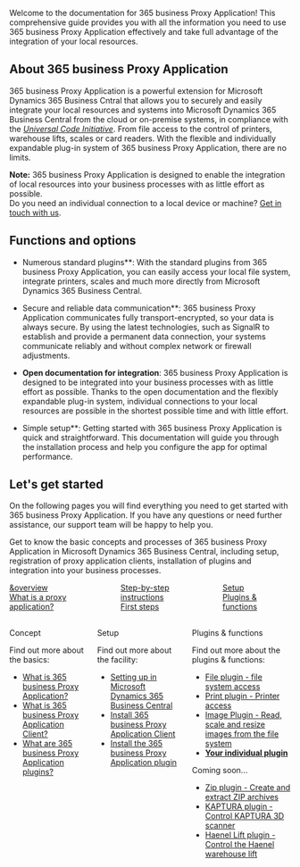  
Welcome to the documentation for 365 business Proxy Application! This comprehensive guide provides you with all the information you need to use 365 business Proxy Application effectively and take full advantage of the integration of your local resources.

## About 365 business Proxy Application

365 business Proxy Application is a powerful extension for Microsoft Dynamics 365 Business Cntral that allows you to securely and easily integrate your local resources and systems into Microsoft Dynamics 365 Business Central from the cloud or on-premise systems, in compliance with the [*Universal Code Initiative*](https://www.microsoft.com/en-us/dynamics-365/blog/it-professional/2022/10/28/the-dynamics-365-business-central-universal-code-initiative-is-live/). From file access to the control of printers, warehouse lifts, scales or card readers. With the flexible and individually expandable plug-in system of 365 business Proxy Application, there are no limits.

<div class="alert alert-info">
    <i class="fa-solid fa-lightbulb"></i> <strong>Note:</strong> 365 business Proxy Application is designed to enable the integration of local resources into your business processes with as little effort as possible.<br>Do you need an individual connection to a local device or machine? <a href="https://365businessdev.com/kontakt/" target="_blank">Get in touch with us</a>.
</div>

## Functions and options

-  Numerous standard plugins**: With the standard plugins from 365 business Proxy Application, you can easily access your local file system, integrate printers, scales and much more directly from Microsoft Dynamics 365 Business Central.

-  Secure and reliable data communication**: 365 business Proxy Application communicates fully transport-encrypted, so your data is always secure. By using the latest technologies, such as SignalR to establish and provide a permanent data connection, your systems communicate reliably and without complex network or firewall adjustments.

- **Open documentation for integration**: 365 business Proxy Application is designed to be integrated into your business processes with as little effort as possible. Thanks to the open documentation and the flexibly expandable plug-in system, individual connections to your local resources are possible in the shortest possible time and with little effort.

-  Simple setup**: Getting started with 365 business Proxy Application is quick and straightforward. This documentation will guide you through the installation process and help you configure the app for optimal performance.

## Let's get started

On the following pages you will find everything you need to get started with 365 business Proxy Application. If you have any questions or need further assistance, our support team will be happy to help you.

Get to know the basic concepts and processes of 365 business Proxy Application in Microsoft Dynamics 365 Business Central, including setup, registration of proxy application clients, installation of plugins and integration into your business processes.

<div class="columns">
    <div>
        <a href="proxy-application-whatis/">
            <div>
                <div><i class="fa-duotone fa-map"></i></div>
                <div>&overview</div>
                <div>What is a proxy application?</div>
            </div>
        </a>
    </div>
    <div>
        <a href="get-started/">
            <div>
                <div><i class="fa-duotone fa-ballot-check"></i></div>
                <div>Step-by-step instructions</div>
                <div>First steps</div>
            </div>
        </a>
    </div>
    <div>
        <a href="plugins/">
            <div>
                <div><i class="fa-duotone fa-book-open-cover"></i></div>
                <div>Setup</div>
                <div>Plugins & functions</div>
            </div>
        </a>
    </div>
</div>

<div class="columns" style="margin-top: 30px;">
    <div>
        <span class="columns-title">Concept</span>
        <p>
            Find out more about the basics:
            <ul class="fa-ul">
                <li><span class="fa-li"><i class="fa-solid fa-pen-ruler"></i></span><a href="proxy-application-whatis/">What is 365 business Proxy Application?</a></li>
                <li><span class="fa-li"><i class="fa-solid fa-sitemap"></i></span><a href="proxy-application-client-whatis/">What is 365 business Proxy Application Client?</a></li>
                <li><span class="fa-li"><i class="fa-solid fa-arrow-up-right-from-square"></i></span><a href="plugins/">What are 365 business Proxy Application plugins?</a></li>
            </ul>            
        </p>
    </div>
    <div>
        <span class="columns-title">Setup</span>
        <p>
            Find out more about the facility:
            <ul class="fa-ul">
                <li><span class="fa-li"><i class="fa-solid fa-screwdriver-wrench"></i></span><a href="setup/">Setting up in Microsoft Dynamics 365 Business Central</a></li>
                <li><span class="fa-li"><i class="fa-solid fa-gear"></i></span><a href="proxy-application-client-installation/">Install 365 business Proxy Application Client</a></li>
                <li><span class="fa-li"><i class="fa-solid fa-arrow-up-right-from-square"></i></span><a href="plugin-application-client-installation/#install-proxy-application-plugins">Install the 365 business Proxy Application plugin</a></li>
            </ul>
        </p>
    </div>
    <div>
         <span class="columns-title">Plugins & functions</span>
             <p>
                Find out more about the plugins & functions:
                <ul class="fa-ul">
                    <li><span class="fa-li"><i class="fa-solid fa-files"></i></span><a href="plugins/file/">File plugin - file system access</a></li>
                    <li><span class="fa-li"><i class="fa-solid fa-user-plus"></i></span><a href="plugins/print/">Print plugin - Printer access</a></li>
                    <li><span class="fa-li"><i class="fa-solid fa-images"></i></span><a href="plugins/image/">Image Plugin - Read, scale and resize images from the file system</a></li>
                    <li><span class="fa-li"><i class="fa-solid fa-scanner-image"></i></span><a href="plugins/custom/"><strong>Your individual plugin</strong></a></li>
                </ul>
                Coming soon...
                <ul class="fa-ul">
                    <li><span class="fa-li"><i class="fa-solid fa-file-zipper"></i></span><a href="#">Zip plugin - Create and extract ZIP archives</a></li>
                    <li><span class="fa-li"><i class="fa-solid fa-scanner-image"></i></span><a href="#">KAPTURA plugin - Control KAPTURA 3D scanner</a></li>
                    <li><span class="fa-li"><i class="fa-solid fa-shelves"></i></span><a href="#">Haenel Lift plugin - Control the Haenel warehouse lift</a></li>
                </ul>
            </p>
    </div>
</div>


